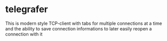 # telegrafer
This is modern style TCP-client with tabs for multiple connections at a time and the ability to save connection informations to later easily reopen a connection with it
